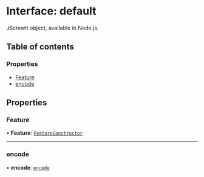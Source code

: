 # Interface: default

JScrewIt object, available in Node.js.

## Table of contents

### Properties

- [Feature](default.md#feature)
- [encode](default.md#encode)

## Properties

### Feature

• **Feature**: [`FeatureConstructor`](FeatureConstructor.md)

___

### encode

• **encode**: [`encode`](../README.md#encode)
